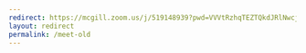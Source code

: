 ```yaml
---
redirect: https://mcgill.zoom.us/j/519148939?pwd=VVVtRzhqTEZTQkdJRlNwcjJaamZHUT09
layout: redirect
permalink: /meet-old
---
```


